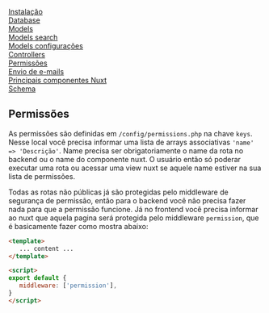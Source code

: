 [Instalação](/docs/instalation.md) <br>
[Database](/docs/database.md) <br>
[Models](/docs/app-models.md) <br>
[Models search](/docs/app-models-search.md) <br>
[Models configurações](/docs/app-models-settings.md) <br>
[Controllers](/docs/app-http-controllers.md) <br>
[Permissões](/docs/config-permissions.md) <br>
[Envio de e-mails](/docs/app-mail.md) <br>
[Principais componentes Nuxt](/docs/client-components.md) <br>
[Schema](/docs/schema.md) <br>


## Permissões

As permissões são definidas em `/config/permissions.php` na chave `keys`.
Nesse local você precisa informar uma lista de arrays associativas `'name' => 'Descrição'`.
Name precisa ser obrigatoriamente o name da rota no backend ou o name do componente nuxt.
O usuário então só poderar executar uma rota ou acessar uma view nuxt se aquele name estiver
na sua lista de permissões.

Todas as rotas não públicas já são protegidas pelo middleware de segurança de permissão,
então para o backend você não precisa fazer nada para que a permissão funcione.
Já no frontend você precisa informar ao nuxt que aquela pagina será protegida pelo
middleware `permission`, que é basicamente fazer como mostra abaixo:

```html
<template>
   ... content ...
</template>

<script>
export default {
   middleware: ['permission'],
}
</script>
```